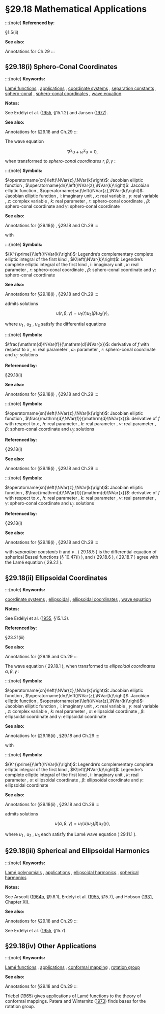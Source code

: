 # §29.18 Mathematical Applications

:::{note}
**Referenced by:**

§1.5(ii)

**See also:**

Annotations for Ch.29
:::


## §29.18(i) Sphero-Conal Coordinates

:::{note}
**Keywords:**

[Lamé functions](http://dlmf.nist.gov/search/search?q=Lam%C3%A9%20functions) , [applications](http://dlmf.nist.gov/search/search?q=applications) , [coordinate systems](http://dlmf.nist.gov/search/search?q=coordinate%20systems) , [separation constants](http://dlmf.nist.gov/search/search?q=separation%20constants) , [sphero-conal](http://dlmf.nist.gov/search/search?q=sphero-conal) , [sphero-conal coordinates](http://dlmf.nist.gov/search/search?q=sphero-conal%20coordinates) , [wave equation](http://dlmf.nist.gov/search/search?q=wave%20equation)

**Notes:**

See Erdélyi et al. ([1955](./bib/E.html#bib755 "Higher Transcendental Functions. Vol. III"), §15.1.2) and Jansen ([1977](./bib/J.html#bib1162 "Simple-periodic and Non-periodic Lamé Functions")).

**See also:**

Annotations for §29.18 and Ch.29
:::

The wave equation


<a id="E1"></a>
$$
\nabla^{2}u+\omega^{2}u=0, \tag{29.18.1}
$$

when transformed to *sphero-conal coordinates* $r,\beta,\gamma$ :

:::{note}
**Symbols:**

$\operatorname{cn}\left(\NVar{z},\NVar{k}\right)$: Jacobian elliptic function , $\operatorname{dn}\left(\NVar{z},\NVar{k}\right)$: Jacobian elliptic function , $\operatorname{sn}\left(\NVar{z},\NVar{k}\right)$: Jacobian elliptic function , $\mathrm{i}$: imaginary unit , $x$: real variable , $y$: real variable , $z$: complex variable , $k$: real parameter , $r$: sphero-conal coordinate , $\beta$: sphero-conal coordinate and $\gamma$: sphero-conal coordinate

**See also:**

Annotations for §29.18(i) , §29.18 and Ch.29
:::

with

:::{note}
**Symbols:**

${K^{\prime}}\left(\NVar{k}\right)$: Legendre’s complementary complete elliptic integral of the first kind , $K\left(\NVar{k}\right)$: Legendre’s complete elliptic integral of the first kind , $\mathrm{i}$: imaginary unit , $k$: real parameter , $r$: sphero-conal coordinate , $\beta$: sphero-conal coordinate and $\gamma$: sphero-conal coordinate

**See also:**

Annotations for §29.18(i) , §29.18 and Ch.29
:::

admits solutions


<a id="E4"></a>
$$
u(r,\beta,\gamma)=u_{1}(r)u_{2}(\beta)u_{3}(\gamma), \tag{29.18.4}
$$

where $u_{1}$ , $u_{2}$ , $u_{3}$ satisfy the differential equations

:::{note}
**Symbols:**

$\frac{\mathrm{d}\NVar{f}}{\mathrm{d}\NVar{x}}$: derivative of $f$ with respect to $x$ , $\nu$: real parameter , $\omega$: parameter , $r$: sphero-conal coordinate and $u_{j}$: solutions

**Referenced by:**

§29.18(i)

**See also:**

Annotations for §29.18(i) , §29.18 and Ch.29
:::

:::{note}
**Symbols:**

$\operatorname{sn}\left(\NVar{z},\NVar{k}\right)$: Jacobian elliptic function , $\frac{\mathrm{d}\NVar{f}}{\mathrm{d}\NVar{x}}$: derivative of $f$ with respect to $x$ , $h$: real parameter , $k$: real parameter , $\nu$: real parameter , $\beta$: sphero-conal coordinate and $u_{j}$: solutions

**Referenced by:**

§29.18(i)

**See also:**

Annotations for §29.18(i) , §29.18 and Ch.29
:::

:::{note}
**Symbols:**

$\operatorname{sn}\left(\NVar{z},\NVar{k}\right)$: Jacobian elliptic function , $\frac{\mathrm{d}\NVar{f}}{\mathrm{d}\NVar{x}}$: derivative of $f$ with respect to $x$ , $h$: real parameter , $k$: real parameter , $\nu$: real parameter , $\gamma$: sphero-conal coordinate and $u_{j}$: solutions

**Referenced by:**

§29.18(i)

**See also:**

Annotations for §29.18(i) , §29.18 and Ch.29
:::

with *separation constants* $h$ and $\nu$ . ( 29.18.5 ) is the differential equation of spherical Bessel functions (§ 10.47(i) ), and ( 29.18.6 ), ( 29.18.7 ) agree with the Lamé equation ( 29.2.1 ).


## §29.18(ii) Ellipsoidal Coordinates

:::{note}
**Keywords:**

[coordinate systems](http://dlmf.nist.gov/search/search?q=coordinate%20systems) , [ellipsoidal](http://dlmf.nist.gov/search/search?q=ellipsoidal) , [ellipsoidal coordinates](http://dlmf.nist.gov/search/search?q=ellipsoidal%20coordinates) , [wave equation](http://dlmf.nist.gov/search/search?q=wave%20equation)

**Notes:**

See Erdélyi et al. ([1955](./bib/E.html#bib755 "Higher Transcendental Functions. Vol. III"), §15.1.3).

**Referenced by:**

§23.21(iii)

**See also:**

Annotations for §29.18 and Ch.29
:::

The wave equation ( 29.18.1 ), when transformed to *ellipsoidal coordinates* $\alpha,\beta,\gamma$ :

:::{note}
**Symbols:**

$\operatorname{cn}\left(\NVar{z},\NVar{k}\right)$: Jacobian elliptic function , $\operatorname{dn}\left(\NVar{z},\NVar{k}\right)$: Jacobian elliptic function , $\operatorname{sn}\left(\NVar{z},\NVar{k}\right)$: Jacobian elliptic function , $\mathrm{i}$: imaginary unit , $x$: real variable , $y$: real variable , $z$: complex variable , $k$: real parameter , $\alpha$: ellipsoidal coordinate , $\beta$: ellipsoidal coordinate and $\gamma$: ellipsoidal coordinate

**See also:**

Annotations for §29.18(ii) , §29.18 and Ch.29
:::

with

:::{note}
**Symbols:**

${K^{\prime}}\left(\NVar{k}\right)$: Legendre’s complementary complete elliptic integral of the first kind , $K\left(\NVar{k}\right)$: Legendre’s complete elliptic integral of the first kind , $\mathrm{i}$: imaginary unit , $k$: real parameter , $\alpha$: ellipsoidal coordinate , $\beta$: ellipsoidal coordinate and $\gamma$: ellipsoidal coordinate

**See also:**

Annotations for §29.18(ii) , §29.18 and Ch.29
:::

admits solutions


<a id="E10"></a>
$$
u(\alpha,\beta,\gamma)=u_{1}(\alpha)u_{2}(\beta)u_{3}(\gamma), \tag{29.18.10}
$$

where $u_{1}$ , $u_{2}$ , $u_{3}$ each satisfy the Lamé wave equation ( 29.11.1 ).


## §29.18(iii) Spherical and Ellipsoidal Harmonics

:::{note}
**Keywords:**

[Lamé polynomials](http://dlmf.nist.gov/search/search?q=Lam%C3%A9%20polynomials) , [applications](http://dlmf.nist.gov/search/search?q=applications) , [ellipsoidal harmonics](http://dlmf.nist.gov/search/search?q=ellipsoidal%20harmonics) , [spherical harmonics](http://dlmf.nist.gov/search/search?q=spherical%20harmonics)

**Notes:**

See Arscott ([1964b](./bib/index.html#bib142 "Periodic Differential Equations. An Introduction to Mathieu, Lamé, and Allied Functions"), §9.8.1), Erdélyi et al. ([1955](./bib/E.html#bib755 "Higher Transcendental Functions. Vol. III"), §15.7), and Hobson ([1931](./bib/H.html#bib1092 "The Theory of Spherical and Ellipsoidal Harmonics"), Chapter XI).

**See also:**

Annotations for §29.18 and Ch.29
:::

See Erdélyi et al. ([1955](./bib/E.html#bib755 "Higher Transcendental Functions. Vol. III"), §15.7).


## §29.18(iv) Other Applications

:::{note}
**Keywords:**

[Lamé functions](http://dlmf.nist.gov/search/search?q=Lam%C3%A9%20functions) , [applications](http://dlmf.nist.gov/search/search?q=applications) , [conformal mapping](http://dlmf.nist.gov/search/search?q=conformal%20mapping) , [rotation group](http://dlmf.nist.gov/search/search?q=rotation%20group)

**See also:**

Annotations for §29.18 and Ch.29
:::

Triebel ([1965](./bib/T.html#bib2279 "Über die Lamésche Differentialgleichung")) gives applications of Lamé functions to the theory of conformal mappings. Patera and Winternitz ([1973](./bib/P.html#bib1854 "A new basis for the representation of the rotation group. Lamé and Heun polynomials")) finds bases for the rotation group.
